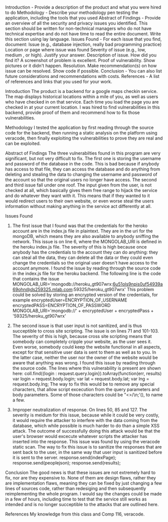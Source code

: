 Introduction - Provide a description of the product and what you were hired to do
Methodology - Describe your methodology pen testing the application, including the tools that you used
Abstract of Findings - Provide an overview of all the security and privacy issues you identified. This section should be written for non-technical managers who do not have technical expertise and do not have time to read the entire document. Write this section using lay language.
Issues Found - For each issue that you find, document:
	Issue (e.g., database injection, really bad programming practice)
	Location or page where issue was found
	Severity of issue (e.g., low, medium , or high). Justify your answer.
	Description of issue. How did you find it? A screenshot of problem is excellent.
	Proof of vulnerability. Show pictures or it didn't happen.
	Resolution. Make recommendation(s) on how issue can be resolved. Show code if possible.
Conclusion - You can also list future considerations and recommendations with costs.
References - A list of references and links that you used for your work.

Introduction
	The product is a backend for a google maps checkin service. The map displays historical locations within a mile of you, as well as users who have checked in on that service. Each time you load the page you are checked in at your current location. I was hired to find vulnerabilities in this backend, provide proof of them and recommend how to fix those vulnerabilities.

Methodology
	I tested the application by first reading through the source code for the backend, then running a static analysis on the platform using veracode, then finally exploiting the vulnerabilities to prove they are real and can be exploited.

Abstract of Findings
	The three vulnerabilties found in this program are very significant, but not very difficult to fix. The first one is storing the username and password of the database in the code. This is bad because if anybody has access to that file, they can access the database and do anything from deleting and stealing the data to changing the username and password of the account so that the original users no longer have access. The second and third issue fall under one roof. The input given from the user, is not checked at all, which basically gives them free range to hijack the service and do whatever they want with it. This means that if they wanted to it would redirect users to their own website, or even worse steal the users information without making anything in the service act differently at all.

Issues Found
1. The first issue that I found was that the credentials for the heroko account are in the index.js file in plaintext. They are in the uri for the mongoDB, which means they are also available to anybody sniffing the network. This issue is on line 6, where the MONGOLAB_URI is defined in the heroku index.js file. The severity of this is high because once anybody has the credentials to the account they can do anything: they can steal all the data, they can delete all the data or they could even change the credentials so the original user doesn't have access to the account anymore. I found the issue by reading through the source code in the index.js file for the heroku backend. The following line is the code that contains the issue
	MONGOLAB_URI='mongodb://heroku_gt907wrx:6u51ols9npis0uf54939a69ohn@ds259325.mlab.com:59325/heroku_gt907wrx'
This problem could be solved by storing an encrypted version of the credentials, for example
encryptedUser=ENCRYPTION_OF_USERNAME
encryptedPASS=ENCRYPTION_OF_PASSWORD
MONGOLAB_URI='mongodb://' + encryptedUser + encryptedPass + '59325/heroku_gt907wrx'

2. The second issue is that user input is not sanitized, and is thus succeptible to cross site scripting. The issue is on lines 71 and 101-103. The severity of this is high, because cross site scripting means that somebody can completely cripple your website, as the user sees it. Even worse, somebody could keep the website functional in all aspects, except for that sensitive user data is sent to them as well as to you. In the latter case, neither the user nor the owner of the website would be aware that anything was wrong. I found this issue by reading through the source code. The lines where this vulnerability is present are shown here:
	coll.find({login : request.query.login}).toArray(function(err, results)
	var login = request.body.login;
	var lat = request.body.lat;
	var lng = request.body.lng;
The way to fix this would be to remove any special characters, that allow script excecution from the query parameters and body parameters. Some of those characters could be "<>/\n;'(), to name a few.

3. Improper neutralization of response. On lines 50, 85 and 127. The severity is meidum for this issue, because while it could be very costly, it would require the attacker to interfere with the data coming from the database, which while possible is much harder to do than a simple XSS attack. The outcome of successfully doing this attack would be that the user's browser would excecute whatever scripts the attacker has inserted into the response. This issue was found by using the veracode static scan. The way to fix this issue is to sanitize the responses that are sent back to the user, in the same way that user input is sanitized before it is sent to the server.
	response.send(indexPage);
	response.send(peoplejson);
	response.send(results);

Conclusion
	The good news is that these issues are not extremely hard to fix, nor are they expensive to. None of them are design flaws, rather they are implementation flaws, meaning they can be fixed by just changing a few lines of sources code, rather than redesiging and then subsequently reimplementing the whole program. I would say the changes could be made in a few of hours, including time to test that the service still works as intended and is no longer succeptible to the attacks that are outlined here.

References
My knowledge from this class and Comp 116, veracode.